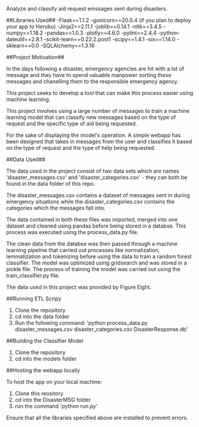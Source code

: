 Analyze and classify aid request emssages sent during disasters.

##Libraries Used##
-Flask==1.1.2
-gunicorn==20.0.4 (if you plan to deploy your app to Heroku)
-Jinja2==2.11.1
-joblib==0.14.1
-nltk==3.4.5
-numpy==1.18.2
-pandas==1.0.3
-plotly==4.6.0
-pylint==2.4.4
-python-dateutil==2.8.1
-scikit-learn==0.22.2.post1
-scipy==1.4.1
-six==1.14.0
-sklearn==0.0
-SQLAlchemy==1.3.16


##Project Motivation##

In the days following a disaster, emergency agencies are hit with a lot of message 
and they have to spend valuable manpower sorting these messages and chanelling them
to the responsible emergency agency. 

This project seeks to develop a tool that can make this process easier using machine learning.

This project involves using a large number of messages to train a machine learning model that 
can classify new messages based on the type of request and the specific type of aid being requested.

For the sake of displaying the model's operation. A simple webapp has been designed that takes in 
messages from the user and classifies it based on the type of request and the type of help being 
requested.


##Data Used##

The data used in the project consist of two data sets which are names 'disaster_messages.csv' and 
'disaster_categories.csv' - they can both be found in the data folder of this repo.

The disaster_messages.csv contains a dataset of messages sent in during emergency situations while the 
disaster_categories.csv contains the categories which the messages fall into. 

The data contained in both these files was imported, merged into one dataset and cleaned using pandas before
being stored in a databse. This process was executed using the process_data.py file.
 
The clean data from the databse was then passed through a machine learning pipeline that carried out processes
like normalization, lemmatization and tokenizing before using the data to train a random forest classifier.
The model was optimized using gridsearch and was stored in a pickle file. The process of training the model was
carried out using the train_classifier.py file. 

The data used in this project was provided by Figure Eight.

##Running ETL Scripy
1) Clone the repository
2) cd into the data folder
3) Run the following command: 'python process_data.py disaster_messages.csv disaster_categories.csv DisasterResponse.db'

##Building the Classifier Model
1) Clone the repository
2) cd into the models folder

##Hosting the webapp locally 

To host the app on your local machine:
1) Clone this reository
2) cd into the DisasterMSG folder 
3) run the command 'python run.py'

Ensure that all the libraries specified above are installed to prevent errors.
